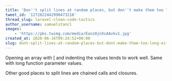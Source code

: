 ```yaml
---
title: 'Don''t split lines at random places, but don''t make them too long either'
tweet_id: '1272822442990473216'
thread_slug: laravel-clean-code-tactics
author_username: samuelstancl
images:
    - 'https://pbs.twimg.com/media/Eanz0jnXsAAvkv1.jpg'
created_at: 2020-06-16T09:24:52+00:00
slug: dont-split-lines-at-random-places-but-dont-make-them-too-long-either
---
```


Opening an array with [ and indenting the values tends to work well. Same with long function parameter values.

Other good places to split lines are chained calls and closures.